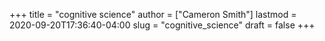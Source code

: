 +++
title = "cognitive science"
author = ["Cameron Smith"]
lastmod = 2020-09-20T17:36:40-04:00
slug = "cognitive_science"
draft = false
+++

